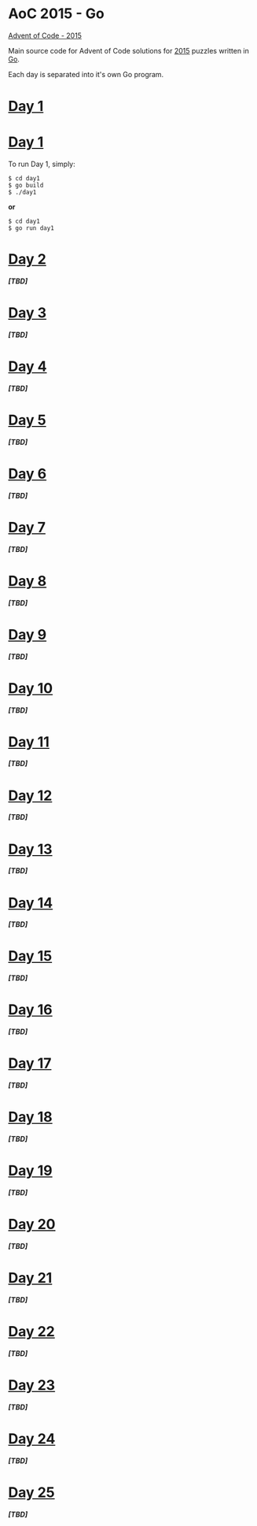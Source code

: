 # AoC 2015 - Go

[Advent of Code - 2015](https://adventofcode.com/2015)

Main source code for Advent of Code solutions for [2015](https://adventofcode.com/2015) puzzles written in [Go](https://golang.org/).

Each day is separated into it's own Go program.

# [Day 1](https://adventofcode.com/2015/day/1)

# [Day 1](https://adventofcode.com/2015/day/1)
To run Day 1, simply:
```
$ cd day1
$ go build
$ ./day1
```
**or**

```
$ cd day1
$ go run day1
```

# [Day 2](https://adventofcode.com/2015/day/2)

_**[TBD]**_

# [Day 3](https://adventofcode.com/2015/day/3)

_**[TBD]**_

# [Day 4](https://adventofcode.com/2015/day/4)

_**[TBD]**_

# [Day 5](https://adventofcode.com/2015/day/5)

_**[TBD]**_

# [Day 6](https://adventofcode.com/2015/day/6)

_**[TBD]**_

# [Day 7](https://adventofcode.com/2015/day/7)

_**[TBD]**_

# [Day 8](https://adventofcode.com/2015/day/8)

_**[TBD]**_

# [Day 9](https://adventofcode.com/2015/day/9)

_**[TBD]**_

# [Day 10](https://adventofcode.com/2015/day/10)

_**[TBD]**_

# [Day 11](https://adventofcode.com/2015/day/11)

_**[TBD]**_

# [Day 12](https://adventofcode.com/2015/day/12)

_**[TBD]**_

# [Day 13](https://adventofcode.com/2015/day/13)

_**[TBD]**_

# [Day 14](https://adventofcode.com/2015/day/14)

_**[TBD]**_

# [Day 15](https://adventofcode.com/2015/day/15)

_**[TBD]**_

# [Day 16](https://adventofcode.com/2015/day/16)

_**[TBD]**_

# [Day 17](https://adventofcode.com/2015/day/17)

_**[TBD]**_

# [Day 18](https://adventofcode.com/2015/day/18)

_**[TBD]**_

# [Day 19](https://adventofcode.com/2015/day/19)

_**[TBD]**_

# [Day 20](https://adventofcode.com/2015/day/20)

_**[TBD]**_

# [Day 21](https://adventofcode.com/2015/day/21)

_**[TBD]**_

# [Day 22](https://adventofcode.com/2015/day/22)

_**[TBD]**_

# [Day 23](https://adventofcode.com/2015/day/23)

_**[TBD]**_

# [Day 24](https://adventofcode.com/2015/day/24)

_**[TBD]**_

# [Day 25](https://adventofcode.com/2015/day/25)

_**[TBD]**_

